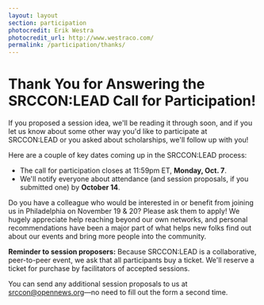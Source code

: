 ```yaml
---
layout: layout
section: participation
photocredit: Erik Westra
photocredit_url: http://www.westraco.com/
permalink: /participation/thanks/
---
```


# Thank You for Answering the SRCCON:LEAD Call for Participation!

If you proposed a session idea, we'll be reading it through soon, and if you let us know about some other way you'd like to participate at SRCCON:LEAD or you asked about scholarships, we'll follow up with you!

Here are a couple of key dates coming up in the SRCCON:LEAD process:

* The call for participation closes at 11:59pm ET, **Monday, Oct. 7**.
* We'll notify everyone about attendance (and session proposals, if you submitted one) by **October 14**.

Do you have a colleague who would be interested in or benefit from joining us in Philadelphia on November 19 & 20? Please ask them to apply! We hugely appreciate help reaching beyond our own networks, and personal recommendations have been a major part of what helps new folks find out about our events and bring more people into the community.

**Reminder to session proposers:** Because SRCCON:LEAD is a collaborative, peer-to-peer event, we ask that all participants buy a ticket. We'll reserve a ticket for purchase by facilitators of accepted sessions.

You can send any additional session proposals to us at [srccon@opennews.org](mailto:srccon@opennews.org)—no need to fill out the form a second time. 